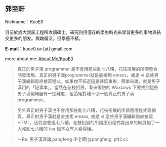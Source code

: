 <!--
[title]: About Me
[name]:   about-me
[author]: KuoE0
-->

郭至軒
------

Nickname：KuoE0

目前於成大資訊工程所攻讀碩士，研究利用僅存的學生時光來學習更多的事物與結交更多的朋友。興趣廣泛，但學藝不精。

**E-mail**：kuoe0.tw [at] gmail.com

more about me: [About.Me/KuoE0][aboutme]

> 真正的男子漢 programmer 是不會用那些亂七八糟，花枝招展的所謂整合開發環境。真正的男子漢programmer就是直接用 emacs，或是 vi 這些男子漢編輯器直接寫程式。如果你不知道這是甚麼東東，簡單來說，就是男子漢用的「記事本」。當然在花枝招展，看來很娘的 Wxxxxws 下要找到這些男子漢編輯器有一定難度，但這絕對難不倒一個真正的男子漢 programmer。

> 另外真正的男子漢也不會用那些亂七八糟，花枝招展的所謂應用程式寫網頁。真正的男子漢就是直接用 emacs, 或是 vi 這些男子漢編輯器直接寫 HTML，因為那些亂七八糟，花枝招展的所謂應用程式寫出來的網頁加了一大堆亂七八糟的 tag 根本沒有人看得懂。

> －Re: 男子漢理論,pangfeng (P老師)@pangfeng, ptt2.cc

[aboutme]: http://about.me/KuoE0